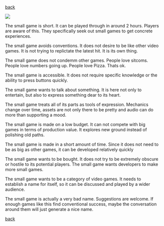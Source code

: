 [back](thinking) <br>

<img src="https://i.imgur.com/3wOWCDv.png">

The small game is short. It can be played through in around 2 hours. Players are aware of this. They specifically seek out small games to get concrete experiences.

The small game avoids conventions. It does not desire to be like other video games. It is not trying to replictate the latest hit. It is its own thing.

The small game does not condemm other games. People love sitcoms. People love numbers going up. People love Pizza. Thats ok. 

The small game is accessible. It does not require specific knowledge or the ability to press buttons quickly.

The small game wants to talk about something. It is here not only to entertain, but also to express something dear to its heart.

The small game treats all of its parts as tools of expression. Mechanics change over time, assets are not only there to be pretty and audio can do more than supporting a mood.

The small game is made on a low budget. It can not compete with big games in terms of production value. It explores new ground instead of polishing old paths.

The small game is made in a short amount of time. Since it does not need to be as big as other games, it can be developed relatively quickly


The small game wants to be bought. It does not try to be extremely obscure or hostile to its potential players. The small game wants developers to make more small games.

The small game wants to be a category of video games. It needs to establish a name for itself, so it can be discussed and played by a wider audience. 

The small game is actually a very bad name. Suggestions are welcome. If enough games like this find conventional success, maybe the conversation around them will just generate a nice name.


[back](thinking) 

